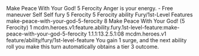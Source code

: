 <ability>
  <name>Make Peace With Your God!</name>
  <cost>5 Ferocity</cost>
  <flavor>Anger is your energy.</flavor>
  <keywords>
    <keyword>-</keyword>
  </keywords>
  <type>Free maneuver</type>
  <distance>Self</distance>
  <target>Self</target>
  <metadata>
    <class>fury</class>
    <cost>5 Ferocity</cost>
    <cost_amount>5</cost_amount>
    <cost_resource>Ferocity</cost_resource>
    <feature_type>ability</feature_type>
    <file_dpath>Fury/1st-Level Features</file_dpath>
    <item_id>make-peace-with-your-god-5-ferocity</item_id>
    <item_index>8</item_index>
    <item_name>Make Peace With Your God! (5 Ferocity)</item_name>
    <level>1</level>
    <scc>mcdm.heroes.v1:feature.ability.fury.1st-level-feature:make-peace-with-your-god-5-ferocity</scc>
    <scdc>1.1.1:13.2.5.1:08</scdc>
    <source>mcdm.heroes.v1</source>
    <type>feature/ability/fury/1st-level-feature</type>
  </metadata>
  <effects>
    <effect type="mundane">You gain 1 surge, and the next ability roll you make this turn automatically obtains a tier 3 outcome.</effect>
  </effects>
</ability>
